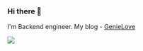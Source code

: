### Hi there 👋
<!--
**tnals5152/tnals5152** is a ✨ _special_ ✨ repository because its `README.md` (this file) appears on your GitHub profile.

Here are some ideas to get you started:

- 🔭 I’m currently working on ...
- 🌱 I’m currently learning ...
- 👯 I’m looking to collaborate on ...
- 🤔 I’m looking for help with ...
- 💬 Ask me about ...
- 📫 How to reach me: ...
- 😄 Pronouns: ...
- ⚡ Fun fact: ...
-->

I'm Backend engineer.
My blog - <a href="https://genie-love.tistory.com/">GenieLove</a>

<img src="https://img.shields.io/badge/Go-#00ADD8?style=flat-square&logo=Go&logoColor=white"/>
